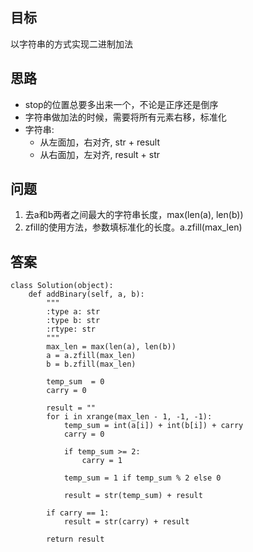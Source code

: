 ## 目标
以字符串的方式实现二进制加法

## 思路
+ stop的位置总要多出来一个，不论是正序还是倒序
+ 字符串做加法的时候，需要将所有元素右移，标准化
+ 字符串:
  + 从左面加，右对齐, str + result
  + 从右面加，左对齐,       result + str

## 问题
1. 去a和b两者之间最大的字符串长度，max(len(a), len(b))
2. zfill的使用方法，参数填标准化的长度。a.zfill(max_len)

## 答案
```
class Solution(object):
    def addBinary(self, a, b):
        """
        :type a: str
        :type b: str
        :rtype: str
        """
        max_len = max(len(a), len(b))
        a = a.zfill(max_len)
        b = b.zfill(max_len)
        
        temp_sum  = 0
        carry = 0
        
        result = ""
        for i in xrange(max_len - 1, -1, -1):
            temp_sum = int(a[i]) + int(b[i]) + carry
            carry = 0
            
            if temp_sum >= 2:
                carry = 1
            
            temp_sum = 1 if temp_sum % 2 else 0
            
            result = str(temp_sum) + result
        
        if carry == 1:
            result = str(carry) + result
            
        return result
```

